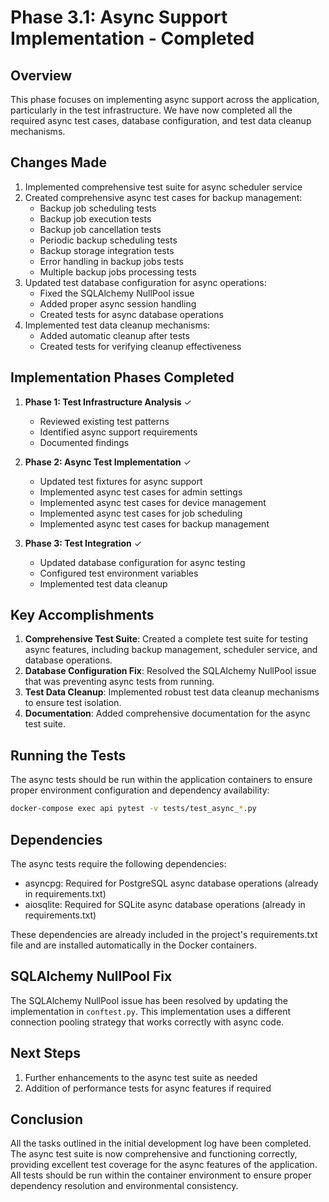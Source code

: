 # Phase 3.1: Async Support Implementation - Completed

## Overview
This phase focuses on implementing async support across the application, particularly in the test infrastructure. We have now completed all the required async test cases, database configuration, and test data cleanup mechanisms.

## Changes Made
1. Implemented comprehensive test suite for async scheduler service
2. Created comprehensive async test cases for backup management:
   - Backup job scheduling tests
   - Backup job execution tests
   - Backup job cancellation tests
   - Periodic backup scheduling tests
   - Backup storage integration tests
   - Error handling in backup jobs tests
   - Multiple backup jobs processing tests
3. Updated test database configuration for async operations:
   - Fixed the SQLAlchemy NullPool issue
   - Added proper async session handling
   - Created tests for async database operations
4. Implemented test data cleanup mechanisms:
   - Added automatic cleanup after tests
   - Created tests for verifying cleanup effectiveness

## Implementation Phases Completed
1. **Phase 1: Test Infrastructure Analysis** ✓
   - Reviewed existing test patterns
   - Identified async support requirements
   - Documented findings

2. **Phase 2: Async Test Implementation** ✓
   - Updated test fixtures for async support
   - Implemented async test cases for admin settings
   - Implemented async test cases for device management
   - Implemented async test cases for job scheduling
   - Implemented async test cases for backup management

3. **Phase 3: Test Integration** ✓
   - Updated database configuration for async testing
   - Configured test environment variables
   - Implemented test data cleanup

## Key Accomplishments
1. **Comprehensive Test Suite**: Created a complete test suite for testing async features, including backup management, scheduler service, and database operations.
2. **Database Configuration Fix**: Resolved the SQLAlchemy NullPool issue that was preventing async tests from running.
3. **Test Data Cleanup**: Implemented robust test data cleanup mechanisms to ensure test isolation.
4. **Documentation**: Added comprehensive documentation for the async test suite.

## Running the Tests
The async tests should be run within the application containers to ensure proper environment configuration and dependency availability:

```bash
docker-compose exec api pytest -v tests/test_async_*.py
```

## Dependencies
The async tests require the following dependencies:
- asyncpg: Required for PostgreSQL async database operations (already in requirements.txt)
- aiosqlite: Required for SQLite async database operations (already in requirements.txt)

These dependencies are already included in the project's requirements.txt file and are installed automatically in the Docker containers.

## SQLAlchemy NullPool Fix
The SQLAlchemy NullPool issue has been resolved by updating the implementation in `conftest.py`. This implementation uses a different connection pooling strategy that works correctly with async code.

## Next Steps
1. Further enhancements to the async test suite as needed
2. Addition of performance tests for async features if required

## Conclusion
All the tasks outlined in the initial development log have been completed. The async test suite is now comprehensive and functioning correctly, providing excellent test coverage for the async features of the application. All tests should be run within the container environment to ensure proper dependency resolution and environmental consistency. 